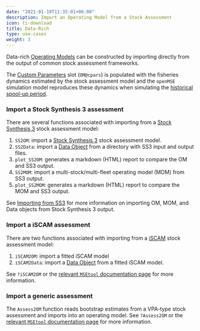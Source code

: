 ```yaml
---
date: "2021-01-19T11:35:01+06:00"
description: Import an Operating Model from a Stock Assessment
icon: ti-download
title: Data-Rich
type: use-cases
weight: 3
---
```


Data-rich [Operating Models](/object-operating-model/) can be constructed by importing directly from the output of common stock assessment frameworks.

The [Custom Parameters](/features-custom-parameters/) slot (`OM@cpars`) is populated with the fisheries dynamics estimated by the stock assessment model and the `openMSE` simulation model reproduces these dynamics when simulating the [historical spool-up period](/tutorial-simulation-dynamics/spool-up/).

### Import a Stock Synthesis 3 assessment

There are several functions associated with importing from a [Stock Synthesis 3](https://vlab.noaa.gov/web/stock-synthesis) stock assessment model:

1. `SS2OM`: import a [Stock Synthesis 3](https://vlab.noaa.gov/web/stock-synthesis) stock assessment model.
1. `SS2Data`: import a [Data Object](/object-data) from a directory with SS3 input and output files.
1. `plot_SS2OM`: generates a markdown (HTML) report to compare the OM and SS3 output. 
1. `SS2MOM`: import a multi-stock/multi-fleet operating model (MOM) from SS3 output. 
1. `plot_SS2MOM`: generates a markdown (HTML) report to compare the MOM and SS3 output. 

See  [Importing from SS3](/features-importing-ss3/) for more information on importing OM, MOM, and Data objects from Stock Synthesis 3 output. 


### Import a iSCAM assessment
There are two functions associated with importing from a [iSCAM](https://github.com/smartell/iSCAM) stock assessment model:

1. `iSCAM2OM`: import a fitted iSCAM model
1. `iSCAM2Data`: import a [Data Object](/object-data) from a fitted iSCAM model.

See `?iSCAM2OM` or the [relevant `MSEtool` documentation page](https://msetool.openmse.com/reference/iSCAM2OM.html) for more information. 

### Import a generic assessment
The `Assess2OM` function reads bootstrap estimates from a VPA-type stock assessment and imports into an operating model. See `?Assess2OM` or the [relevant `MSEtool` documentation page](https://msetool.openmse.com/reference/Assess2OM.html) for more information. 
